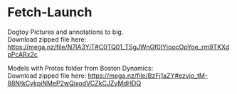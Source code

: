 # Fetch-Launch

Dogtoy Pictures and annotations to big.<br>Download zipped file here: https://mega.nz/file/N7lA3YiT#C0TQ01_TSgJWnGf0IYjoocOpYqe_rm9TKXdpPcARx2c

Models with Protos folder from Boston Dynamics:<br>Download zipped file here: https://mega.nz/file/BzFj1aZY#ezvio_tM-88NtkCykpiNMeP2wQixodVCZkCJZyMdHDQ

